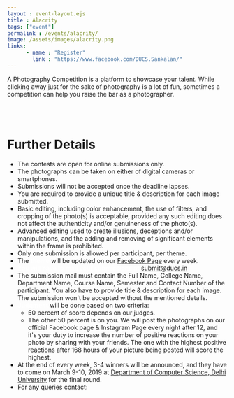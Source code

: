 ```yaml
---
layout : event-layout.ejs
title : Alacrity
tags: ["event"]
permalink : /events/alacrity/
image: /assets/images/alacrity.png
links: 
      - name : "Register" 
        link : "https://www.facebook.com/DUCS.Sankalan/"
---
```




A Photography Competition is a platform to showcase your talent.
While clicking away just for the sake of photography is a lot of fun, sometimes a competition can help you raise the bar as a photographer.
<br>
<br>
<br>
<br>
# Further Details

* The contests are open for online submissions only.
* The photographs can be taken on either of digital cameras or smartphones.
* Submissions will not be accepted once the deadline lapses.
* You are required to provide a unique title & description for each image submitted.
* Basic editing, including color enhancement, the use of filters, and cropping of the photo(s) is acceptable, provided    any such editing does not affect the authenticity and/or genuineness of the photo(s).
* Advanced editing used to create illusions, deceptions and/or manipulations, and the adding and removing of significant elements within the frame is prohibited.
* Only one submission is allowed per participant, per theme.
* The <b style = "color:white">theme</b> will be updated on our [Facebook Page](https://www.facebook.com/DUCS.Sankalan/) every week.
* <b style = "color:white">You will have to mail your submissions at</b> [submit@ducs.in](submit@ducs.in)
* The submission mail must contain the Full Name, College Name, Department Name, Course Name, Semester and Contact Number of the participant. You also have to provide title & description for each image. The submission won't be accepted without the mentioned details.
* <b style = "color:white">Judgment</b> will be done based on two criteria:
    * 50 percent of score depends on our judges.
    * The other 50 percent is on you. We will post the photographs on our official Facebook page & Instagram Page every night after 12, and it's your duty to increase the number of positive reactions on your photo by sharing with your friends. The one with the highest positive reactions after 168 hours of your picture being posted will score the highest.
* At the end of every week, 3-4 winners will be announced, and they have to come on March 9-10, 2019 at [Department of Computer Science, Delhi University](https://www.ducs.in/contact) for the final round.
* For any queries contact:


